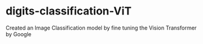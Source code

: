 # digits-classification-ViT
Created an Image Classification model by fine tuning the Vision Transformer by Google
